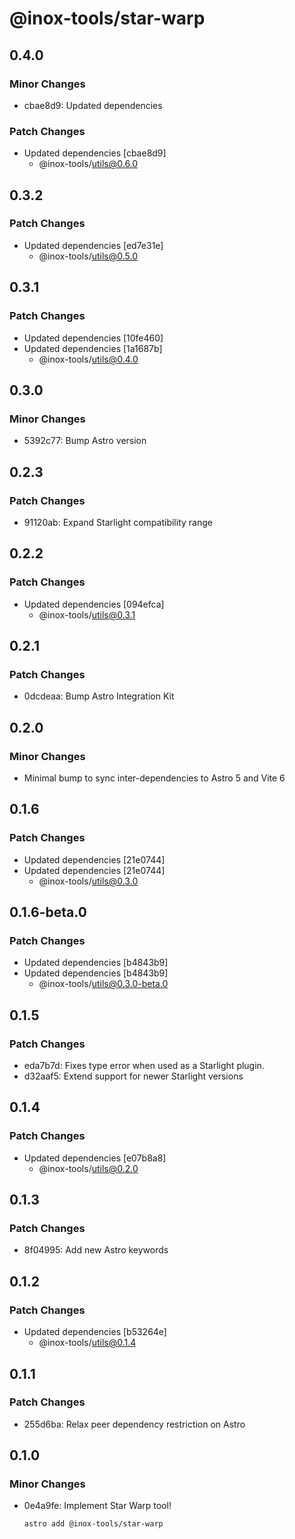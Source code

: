 # @inox-tools/star-warp

## 0.4.0

### Minor Changes

- cbae8d9: Updated dependencies

### Patch Changes

- Updated dependencies [cbae8d9]
  - @inox-tools/utils@0.6.0

## 0.3.2

### Patch Changes

- Updated dependencies [ed7e31e]
  - @inox-tools/utils@0.5.0

## 0.3.1

### Patch Changes

- Updated dependencies [10fe460]
- Updated dependencies [1a1687b]
  - @inox-tools/utils@0.4.0

## 0.3.0

### Minor Changes

- 5392c77: Bump Astro version

## 0.2.3

### Patch Changes

- 91120ab: Expand Starlight compatibility range

## 0.2.2

### Patch Changes

- Updated dependencies [094efca]
  - @inox-tools/utils@0.3.1

## 0.2.1

### Patch Changes

- 0dcdeaa: Bump Astro Integration Kit

## 0.2.0

### Minor Changes

- Minimal bump to sync inter-dependencies to Astro 5 and Vite 6

## 0.1.6

### Patch Changes

- Updated dependencies [21e0744]
- Updated dependencies [21e0744]
  - @inox-tools/utils@0.3.0

## 0.1.6-beta.0

### Patch Changes

- Updated dependencies [b4843b9]
- Updated dependencies [b4843b9]
  - @inox-tools/utils@0.3.0-beta.0

## 0.1.5

### Patch Changes

- eda7b7d: Fixes type error when used as a Starlight plugin.
- d32aaf5: Extend support for newer Starlight versions

## 0.1.4

### Patch Changes

- Updated dependencies [e07b8a8]
  - @inox-tools/utils@0.2.0

## 0.1.3

### Patch Changes

- 8f04995: Add new Astro keywords

## 0.1.2

### Patch Changes

- Updated dependencies [b53264e]
  - @inox-tools/utils@0.1.4

## 0.1.1

### Patch Changes

- 255d6ba: Relax peer dependency restriction on Astro

## 0.1.0

### Minor Changes

- 0e4a9fe: Implement Star Warp tool!

  ```bash
  astro add @inox-tools/star-warp
  ```
